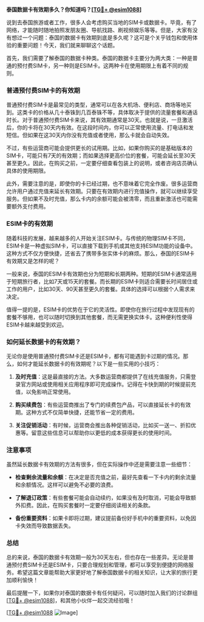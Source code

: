 **泰国数据卡有效期多久？你知道吗？[[TG💪+ @esim1088](https://t.me/s/esim1088)]**

说到去泰国旅游或者工作，很多人会考虑购买当地的SIM卡或数据卡。毕竟，有了网络，才能随时随地拍照发朋友圈、导航找路、刷视频娱乐等等。但是，大家有没有想过一个问题：泰国的数据卡有效期到底是多久呢？这可是个关乎钱包和使用体验的重要问题！今天，我们就来聊聊这个话题。

首先，我们需要了解泰国的数据卡种类。泰国的数据卡主要分为两大类：一种是普通的预付费SIM卡，另一种则是ESIM卡。这两种卡在使用期限上有着不同的规则。

### 普通预付费SIM卡的有效期

普通预付费SIM卡是最常见的类型，通常可以在各大机场、便利店、商场等地买到。这类卡的价格从几十泰铢到几百泰铢不等，具体取决于提供的流量套餐和通话时长。对于普通预付费SIM卡来说，其有效期通常是30天。也就是说，一旦激活后，你的卡将在30天内有效。在这段时间内，你可以正常使用流量、打电话和发短信。但如果在这30天内你没有充值或者使用，那么卡就会自动失效。

不过，有些运营商可能会提供更长的试用期。比如，如果你购买的是基础版本的SIM卡，可能只有7天的有效期；而如果选择更高价位的套餐，可能会延长至30天甚至更久。因此，在购买之前，一定要仔细查看包装上的说明，或者咨询店员确认具体的使用期限。

此外，需要注意的是，即使你的卡已经过期，也不意味着它完全作废。很多运营商允许用户通过充值来延长有效期。只要在有效期内进行充值操作，就可以继续享受服务。但如果不及时充值，那么卡内的余额可能会被清零，而且重新激活也可能需要额外支付费用。

### ESIM卡的有效期

随着科技的发展，越来越多的人开始关注ESIM卡。与传统的物理SIM卡不同，ESIM卡是一种虚拟SIM卡，可以直接下载到手机或其他支持ESIM功能的设备中。这种方式不仅方便快捷，还省去了携带多张实体卡的麻烦。那么，泰国的ESIM卡有效期又是怎样的呢？

一般来说，泰国的ESIM卡有效期也分为短期和长期两种。短期的ESIM卡通常适用于短期旅行者，比如7天或15天的套餐。而长期的ESIM卡则适合需要长时间居住或工作的用户，比如30天、90天甚至更久的套餐。具体的选择可以根据个人需求来决定。

值得一提的是，ESIM卡的优势在于它的灵活性。即使你在旅行过程中发现现有的套餐不够用，也可以随时切换到其他套餐，而无需更换实体卡。这种便利性使得ESIM卡越来越受到欢迎。

### 如何延长数据卡的有效期？

无论你是使用普通预付费SIM卡还是ESIM卡，都有可能遇到卡过期的情况。那么，如何才能延长数据卡的有效期呢？以下是一些实用的小技巧：

1. **及时充值**：这是最直接的方法。大多数运营商都提供了在线充值服务，只需登录官方网站或使用相关应用程序即可完成操作。记得在卡快到期的时候提前充值，以免影响正常使用。
   
2. **购买续费包**：有些运营商推出了专门的续费包产品，可以直接延长卡的有效期。这种方式不仅简单快捷，还能节省一定的费用。

3. **关注促销活动**：有时候，运营商会推出各种促销活动，比如买一送一、折扣优惠等。留意这些信息可以帮助你以更低的成本获得更长的使用时间。

### 注意事项

虽然延长数据卡有效期的方法有很多，但在实际操作中还是需要注意一些细节：

- **检查剩余流量和余额**：在决定是否充值之前，最好先查看一下卡内的剩余流量和余额情况。这样可以避免不必要的浪费。
  
- **了解退订政策**：有些套餐可能会自动续约，如果没有及时取消，可能会导致额外扣费。因此，在购买套餐时一定要仔细阅读相关的条款。

- **备份重要资料**：如果卡即将过期，建议提前备份好手机中的重要资料，以免因卡失效而导致数据丢失。

### 总结

总的来说，泰国的数据卡有效期一般为30天左右，但也存在一些差异。无论是普通预付费SIM卡还是ESIM卡，只要合理规划和管理，都可以享受到便捷的网络服务。希望这篇文章能帮助大家更好地了解泰国数据卡的相关知识，让大家的旅行更加顺利愉快！

最后提醒一下，如果你对泰国的数据卡有任何疑问，可以随时加入我们的讨论群组[[TG💪+ @esim1088](https://t.me/s/esim1088)]，和其他小伙伴一起交流经验哦！

[[TG💪+ @esim1088](https://t.me/s/esim1088) ![Image](https://i.postimg.cc/4NQfJmqS/Snipaste-2025-05-13-00-14-12.png)]